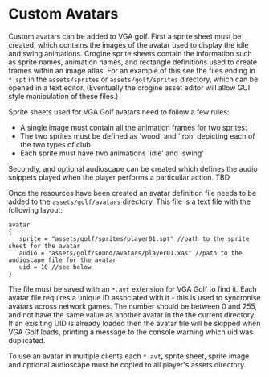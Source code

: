 # Custom Avatars

Custom avatars can be added to VGA golf. First a sprite sheet must be created, which contains the images of the avatar used to display the idle and swing animations. Crogine sprite sheets contain the information such as sprite names, animation names, and rectangle definitions used to create frames within an image atlas. For an example of this see the files ending in `*.spt` in the `assets/sprites` or `assets/golf/sprites` directory, which can be opened in a text editor. (Eventually the crogine asset editor will allow GUI style manipulation of these files.)

Sprite sheets used for VGA Golf avatars need to follow a few rules:
 - A single image must contain all the animation frames for two sprites:
 - The two sprites must be defined as 'wood' and 'iron' depicting each of the two types of club
 - Each sprite must have two animations 'idle' and 'swing'

Secondly, and optional audioscape can be created which defines the audio snippets played when the player performs a particuilar action. TBD

Once the resources have been created an avatar definition file needs to be added to the `assets/golf/avatars` directory. This file is a text file with the following layout:

    avatar
    {
       sprite = "assets/golf/sprites/player01.spt" //path to the sprite sheet for the avatar
       audio = "assets/golf/sound/avatars/player01.xas" //path to the audioscape file for the avatar
       uid = 10 //see below
    }

The file must be saved with an `*.avt` extension for VGA Golf to find it. Each avatar file requires a unique ID associated with it - this is used to syncronise avatars across network games. The number should be between 0 and 255, and not have the same value as another avatar in the the current directory. If an exisiting UID is already loaded then the avatar file will be skipped when VGA Golf loads, printing a message to the console warning which uid was duplicated.

To use an avatar in multiple clients each `*.avt`, sprite sheet, sprite image and optional audioscape must be copied to all player's assets directory.
